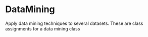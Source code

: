 # DataMining
Apply data mining techniques to several datasets. These are class assignments for a data mining class
